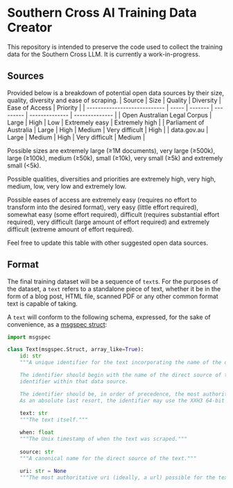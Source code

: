 # Southern Cross AI Training Data Creator
This repository is intended to preserve the code used to collect the training data for the Southern Cross LLM. It is currently a work-in-progress.

## Sources
Provided below is a breakdown of potential open data sources by their size, quality, diversity and ease of scraping.
| Source                       | Size  | Quality | Diversity | Ease of Access | Priority       |
| ---------------------------- | ----- | ------- | --------- | -------------- | -------------- |
| Open Australian Legal Corpus | Large | High    | Low       | Extremely easy | Extremely high |
| Parliament of Australia      | Large | High    | Medium    | Very difficult | High           |
| data.gov.au                  | Large | Medium  | High      | Very difficult | Medium         |

Possible sizes are extremely large (≥1M documents), very large (≥500k), large (≥100k), medium (≥50k), small (≥10k), very small (≥5k) and extremely small (<5k).

Possible qualities, diversities and priorities are extremely high, very high, medium, low, very low and extremely low.

Possible eases of access are extremely easy (requires no effort to transform into the desired format), very easy (little effort required), somewhat easy (some effort required), difficult (requires substantial effort required), very difficult (large amount of effort required) and extremely difficult (extreme amount of effort required).

Feel free to update this table with other suggested open data sources.

## Format
The final training dataset will be a sequence of `text`s. For the purposes of the dataset, a `text` refers to a standalone piece of text, whether it be in the form of a blog post, HTML file, scanned PDF or any other common format text is capable of taking.

A `text` will conform to the following schema, expressed, for the sake of convenience, as a [msgspec struct](https://jcristharif.com/msgspec/structs.html):
```python
import msgspec

class Text(msgspec.Struct, array_like=True):
    id: str
    """A unique identifier for the text incorporating the name of the data source.

    The identifier should begin with the name of the direct source of the text followed by a colon and then a unique
    identifier within that data source.

    The identifier should be, in order of precedence, the most authoritative, stable and semantic identifier available.
    As an absolute last resort, the identifier may use the XXH3 64-bit hexdisgest hash of the text itself."""
    
    text: str
    """The text itself."""

    when: float
    """The Unix timestamp of when the text was scraped."""
    
    source: str
    """A canonical name for the direct source of the text."""
    
    uri: str = None
    """The most authoritative uri (ideally, a url) possible for the text, if available."""
```
